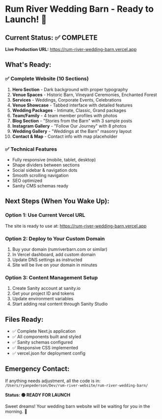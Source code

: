# Rum River Wedding Barn - Ready to Launch! 🚀

## Current Status: ✅ COMPLETE

**Live Production URL:** https://rum-river-wedding-barn.vercel.app

## What's Ready:

### ✅ Complete Website (10 Sections)
1. **Hero Section** - Dark background with proper typography
2. **Venue Spaces** - Historic Barn, Vineyard Ceremonies, Enchanted Forest  
3. **Services** - Weddings, Corporate Events, Celebrations
4. **Venue Showcase** - Tabbed interface with detailed features
5. **Wedding Packages** - Intimate, Classic, Grand packages
6. **Team/Family** - 4 team member profiles with photos
7. **Blog Section** - "Stories from the Barn" with 3 sample posts
8. **Instagram Gallery** - "Follow Our Journey" with 8 photos
9. **Wedding Gallery** - "Weddings at the Barn" masonry layout
10. **Contact & Map** - Contact info with map placeholder

### ✅ Technical Features
- Fully responsive (mobile, tablet, desktop)
- Shape dividers between sections
- Social sidebar & navigation dots
- Smooth scrolling navigation
- SEO optimized
- Sanity CMS schemas ready

## Next Steps (When You Wake Up):

### Option 1: Use Current Vercel URL
The site is ready to use at: https://rum-river-wedding-barn.vercel.app

### Option 2: Deploy to Your Custom Domain
1. Buy your domain (rumriverbarn.com or similar)
2. In Vercel dashboard, add custom domain
3. Update DNS settings as instructed
4. Site will be live on your domain in minutes

### Option 3: Content Management Setup
1. Create Sanity account at sanity.io
2. Get your project ID and tokens
3. Update environment variables
4. Start adding real content through Sanity Studio

## Files Ready:
- ✅ Complete Next.js application
- ✅ All components built and styled
- ✅ Sanity schemas configured  
- ✅ Responsive CSS implemented
- ✅ vercel.json for deployment config

## Emergency Contact:
If anything needs adjustment, all the code is in:
`/Users/ryanpederson/Dev/rum-river-website/rum-river-wedding-barn/`

**Status: 🟢 READY FOR LAUNCH**

Sweet dreams! Your wedding barn website will be waiting for you in the morning. 🌅